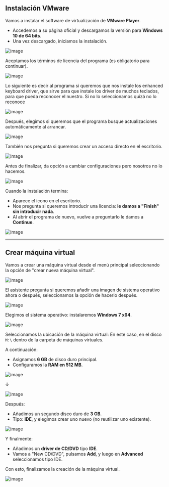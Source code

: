 ## Instalación VMware

Vamos a instalar el software de virtualización de **VMware Player**.
- Accedemos a su página oficial y descargamos la versión para **Windows 10 de 64 bits**.
- Una vez descargado, iniciamos la instalación.

![image](https://github.com/user-attachments/assets/3d90323d-d40c-46ba-8e87-d9cd585641c9)


Aceptamos los términos de licencia del programa (es obligatorio para continuar).  


![image](https://github.com/user-attachments/assets/ff95285b-a430-420a-be90-f3fc396f2bc1)

Lo siguiente es decir al programa si queremos que nos instale los enhanced keyboard driver, que sirve para que instale los driver de muchos teclados, para que pueda reconocer el nuestro. 
Si no lo seleccionamos quizá no lo reconoce 

![image](https://github.com/user-attachments/assets/1b1b3d25-32e4-4fce-86ee-ff648b495b76)

Después, elegimos si queremos que el programa busque actualizaciones automáticamente al arrancar.  


![image](https://github.com/user-attachments/assets/c4fef889-8430-4e95-b4ce-4254a2e99c98)

También nos pregunta si queremos crear un acceso directo en el escritorio. 

![image](https://github.com/user-attachments/assets/f7460f09-396a-4305-baa2-eaa9ac3d6829)

Antes de finalizar, da opción a cambiar configuraciones pero nosotros no lo hacemos.

![image](https://github.com/user-attachments/assets/1cc82c4d-42e3-4d65-9168-ee5347e63b4c)

Cuando la instalación termina:

- Aparece el icono en el escritorio.
- Nos pregunta si queremos introducir una licencia: **le damos a "Finish" sin introducir nada**.
- Al abrir el programa de nuevo, vuelve a preguntarlo le damos a **Continue**.

![image](https://github.com/user-attachments/assets/88c7e9a4-e0f8-47a4-91cf-7697248af5b9)

---

## Crear máquina virtual

Vamos a crear una máquina virtual desde el menú principal seleccionando la opción de "crear nueva máquina virtual".

![image](https://github.com/user-attachments/assets/b75f0509-12c8-4ec6-be78-401a7b3c6e91)

El asistente pregunta si queremos añadir una imagen de sistema operativo ahora o después, seleccionamos la opción de hacerlo después.

![image](https://github.com/user-attachments/assets/fdca0640-838b-4f57-a477-8605a6313382)

Elegimos el sistema operativo: instalaremos **Windows 7 x64**.

![image](https://github.com/user-attachments/assets/16bac38b-429c-4998-b7f3-a44c710d3e23)

Seleccionamos la ubicación de la máquina virtual:
En este caso, en el disco `M:\` dentro de la carpeta de máquinas virtuales.

A continuación:

- Asignamos **6 GB** de disco duro principal.
- Configuramos la **RAM en 512 MB**.

![image](https://github.com/user-attachments/assets/41d5e0fc-eaa3-4b6d-b953-4681cb13b1f1)

↓

![image](https://github.com/user-attachments/assets/fd304407-3aa4-48dd-b445-559d55eadb19)

Después:

- Añadimos un segundo disco duro de **3 GB**.
- Tipo: **IDE**, y elegimos crear uno nuevo (no reutilizar uno existente).

![image](https://github.com/user-attachments/assets/cc728b3b-aab1-4764-861a-8570886c1507)


Y finalmente:

- Añadimos un **driver de CD/DVD** tipo **IDE**.
- Vamos a "New CD/DVD", pulsamos **Add**, y luego en **Advanced** seleccionamos tipo IDE.

Con esto, finalizamos la creación de la máquina virtual.

![image](https://github.com/user-attachments/assets/b6edd563-2920-4932-93ec-901e4f312d5f)

